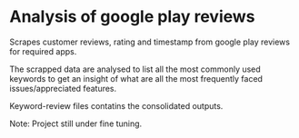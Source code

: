 # Analysis of google play reviews

Scrapes customer reviews, rating and timestamp from google play reviews for required apps. 

The scrapped data are analysed to list all the most commonly used keywords to get an insight of what are all the most frequently faced issues/appreciated features.

Keyword-review files contatins the consolidated outputs.

Note: Project still under fine tuning.
